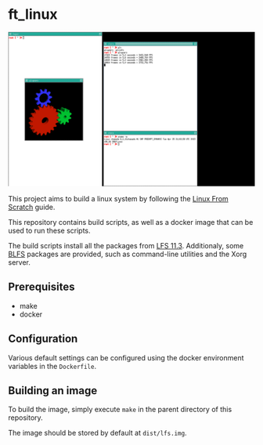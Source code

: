 # ft_linux

![Screenshot](screenshot.png)

This project aims to build a linux system by following the [Linux From Scratch](https://www.linuxfromscratch.org/lfs/) guide.

This repository contains build scripts, as well as a docker image that can be used to run these scripts.

The build scripts install all the packages from [LFS 11.3](https://www.linuxfromscratch.org/lfs/view/11.3/). Additionaly, some [BLFS](https://www.linuxfromscratch.org/blfs/) packages are provided, such as command-line utilities and the Xorg server.

## Prerequisites
- make
- docker

## Configuration
Various default settings can be configured using the docker environment variables in the `Dockerfile`.

## Building an image
To build the image, simply execute `make` in the parent directory of this repository.

The image should be stored by default at `dist/lfs.img`.
